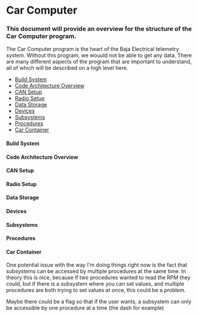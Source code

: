 # Car Computer

### This document will provide an overview for the structure of the Car Computer program.

The Car Computer program is the heart of the Baja Electrical telemetry system. Without this program, we wouuld not be able to get any data. There are many different aspects of the program that are important to understand, all of which will be described on a high level here.

* [Build System](####build-bystem)
* [Code Architecture Overview](####code-architecture-overview)
* [CAN Setup](####can-setup)
* [Radio Setup](####radio-setup)
* [Data Storage](####data-storage)
* [Devices](####devices)
* [Subsystems](####subsystems)
* [Procedures](####procedures)
* [Car Container](####car-container)

#### Build System

#### Code Architecture Overview

#### CAN Setup

#### Radio Setup

#### Data Storage

#### Devices

#### Subsystems

#### Procedures

#### Car Container

One potential issue with the way I'm doing things right now is the fact that subsystems can be accessed by multiple
procedures at the same time. In theory this is nice, because if two procedures wanted to read the RPM they could,
but if there is a subsystem where you can set values, and multiple procedures are both trying to set values at once,
this could be a problem.

Maybe there could be a flag so that if the user wants, a subsystem can only be accessible by one procedure at a time
(the dash for example)
